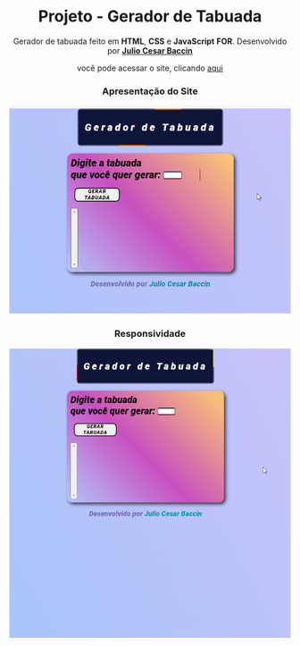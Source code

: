 <h1 align="center"> 
Projeto - Gerador de Tabuada
</h1>
 
 <p align="center">
 Gerador de tabuada feito em <strong>HTML</strong>, <strong>CSS</strong> e <strong>JavaScript</strong> <strong>FOR</strong>. Desenvolvido por <a target="_blank" rel="external" href="https://github.com/juliobaccin/"><strong>Julio Cesar Baccin</strong></a>
 </p>

<p align="center">
 você pode acessar o site, clicando <a href="https://juliobaccin.github.io/Projeto-Tabuada/">aqui</a>
</p>

<div align="center">
<h3>
 Apresentação do Site
</h3>    
<img src="https://github.com/juliobaccin/Projeto-Tabuada/blob/main/site.gif">
 <h3>
  Responsividade
 </h3> 
<img src="https://github.com/juliobaccin/Projeto-Tabuada/blob/main/responsivo.gif">
</div>
